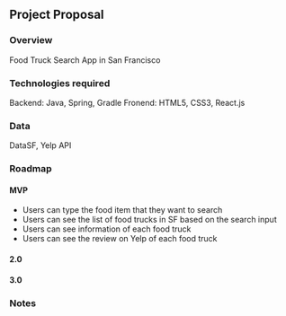 ## Project Proposal

### Overview
Food Truck Search App in San Francisco

### Technologies required 
Backend: Java, Spring, Gradle
Fronend: HTML5, CSS3, React.js

### Data
DataSF, Yelp API

### Roadmap

#### MVP
- Users can type the food item that they want to search
- Users can see the list of food trucks in SF based on the search input
- Users can see information of each food truck 
- Users can see the review on Yelp of each food truck

#### 2.0

#### 3.0

### Notes